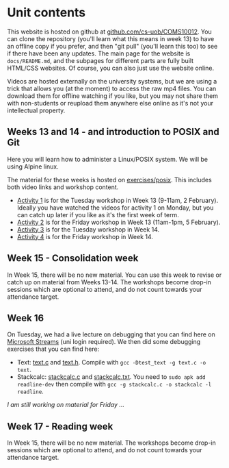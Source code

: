# Unit contents

This website is hosted on github at [github.com/cs-uob/COMS10012](https://github.com/cs-uob/COMS10012). You can clone the repository (you'll learn what this means in week 13) to have an offline copy if you prefer, and then "git pull" (you'll learn this too) to see if there have been any updates. The main page for the website is `docs/README.md`, and the subpages for different parts are fully built HTML/CSS websites. Of course, you can also just use the website online.

Videos are hosted externally on the university systems, but we are using a trick that allows you (at the moment) to access the raw mp4 files. You can download them for offline watching if you like, but you may not share them with non-students or reupload them anywhere else online as it's not your intellectual property.

## Weeks 13 and 14 - and introduction to POSIX and Git

Here you will learn how to administer a Linux/POSIX system. We will be using Alpine linux.

The material for these weeks is hosted on [exercises/posix](./exercises/posix). This includes both video links and workshop content.

  * [Activity 1](./exercises/posix/act1/index.html) is for the Tuesday workshop in Week 13 (9-11am, 2 February). Ideally you have watched the videos for activity 1 on Monday, but you can catch up later if you like as it's the first week of term.
  * [Activity 2](./exercises/posix/act2/index.html) is for the Friday workshop in Week 13 (11am-1pm, 5 February).
  * [Activity 3](./exercises/posix/act3/index.html) is for the Tuesday workshop in Week 14.
  * [Activity 4](./exercises/posix/act4/index.html) is for the Friday workshop in Week 14.

## Week 15 - Consolidation week

In Week 15, there will be no new material. You can use this week to revise or catch up on material from Weeks 13-14. The workshops become drop-in sessions which are optional to attend, and do not count towards your attendance target.

## Week 16

On Tuesday, we had a live lecture on debugging that you can find here on [Microsoft Streams](https://web.microsoftstream.com/video/b920571e-e55c-4dbc-b29c-162c5a565486?list=studio) (uni login required). We then did some debugging exercises that you can find here:

  * Text: [text.c](/COMS10012/resources/debugging/text.c) and [text.h](/COMS10012/resources/debugging/text.h). Compile with `gcc -Dtest_text -g text.c -o text`.
  * Stackcalc: [stackcalc.c](/COMS10012/resources/debugging/stackcalc.c) and [stackcalc.txt](/COMS10012/resources/debugging/stackcalc.txt). You need to `sudo apk add readline-dev` then compile with `gcc -g stackcalc.c -o stackcalc -l readline`.

_I am still working on material for Friday ..._

## Week 17 - Reading week

In Week 15, there will be no new material. The workshops become drop-in sessions which are optional to attend, and do not count towards your attendance target.

